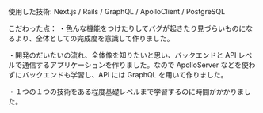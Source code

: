 使用した技術: Next.js / Rails / GraphQL / ApolloClient / PostgreSQL

こだわった点：
・色んな機能をつけたりしてバグが起きたり見づらいものになるより、全体としての完成度を意識して作りました。


・開発のだいたいの流れ、全体像を知りたいと思い、バックエンドと API レベルで通信するアプリケーションを作りました。なので ApolloServer などを使わずにバックエンドも学習し、API
には GraphQL を用いて作りました。


・１つの１つの技術をある程度基礎レベルまで学習するのに時間がかかりました。

